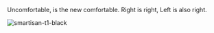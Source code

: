 Uncomfortable, is the new comfortable.
Right is right, Left is also right.

![smartisan-t1-black](https://github.com/user-attachments/assets/3aa72afa-caf3-403c-bc17-b497cab67906)

<!-- ##{"timestamp":1400515200}## -->